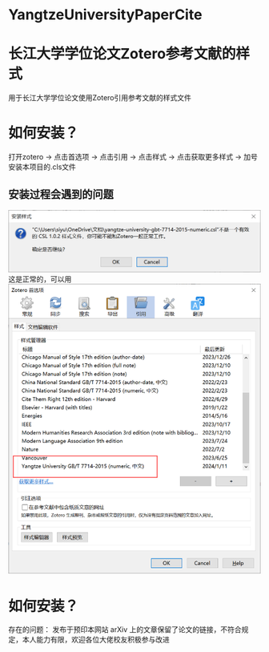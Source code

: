 # YangtzeUniversityPaperCite
# 长江大学学位论文Zotero参考文献的样式
用于长江大学学位论文使用Zotero引用参考文献的样式文件
# 如何安装？
打开zotero -> 点击首选项 -> 点击引用 -> 点击样式 -> 点击获取更多样式 -> 加号 安装本项目的.cls文件
## 安装过程会遇到的问题
![Alt text](image.png)
这是正常的，可以用
![Alt text](image-1.png)

# 如何安装？
存在的问题： 发布于预印本网站 arXiv 上的文章保留了论文的链接，不符合规定，本人能力有限，欢迎各位大佬校友积极参与改进
